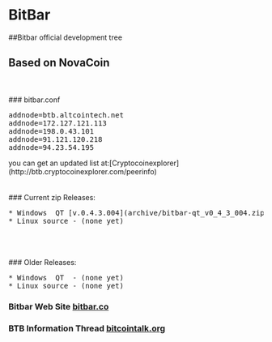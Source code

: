 #  BitBar
##Bitbar official development tree
<br>
##  Based on NovaCoin
<br>
<br>
###  bitbar.conf
<pre>
addnode=btb.altcointech.net
addnode=172.127.121.113
addnode=198.0.43.101
addnode=91.121.120.218
addnode=94.23.54.195
</pre>
you can get an updated list at:[Cryptocoinexplorer](http://btb.cryptocoinexplorer.com/peerinfo)
<br>
<br>
<br>
### Current zip Releases:
<pre>
* Windows  QT [v.0.4.3.004](archive/bitbar-qt_v0_4_3_004.zip) 
* Linux source - (none yet)
</pre>
<br>
<br>
<br>
### Older Releases:
<pre>
* Windows  QT  - (none yet) 
* Linux source - (none yet)
</pre>


###  Bitbar Web Site [bitbar.co](http://bitbar.co/)
###  BTB Information Thread [bitcointalk.org](https://bitcointalk.org/index.php?topic=196125.0)